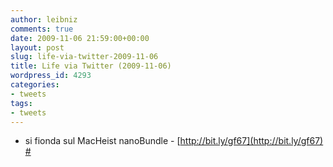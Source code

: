 ```yaml
---
author: leibniz
comments: true
date: 2009-11-06 21:59:00+00:00
layout: post
slug: life-via-twitter-2009-11-06
title: Life via Twitter (2009-11-06)
wordpress_id: 4293
categories:
- tweets
tags:
- tweets
---
```



	
  * si fionda sul MacHeist nanoBundle - [http://bit.ly/gf67](http://bit.ly/gf67) [#](http://twitter.com/leibniz/statuses/5478396812)


